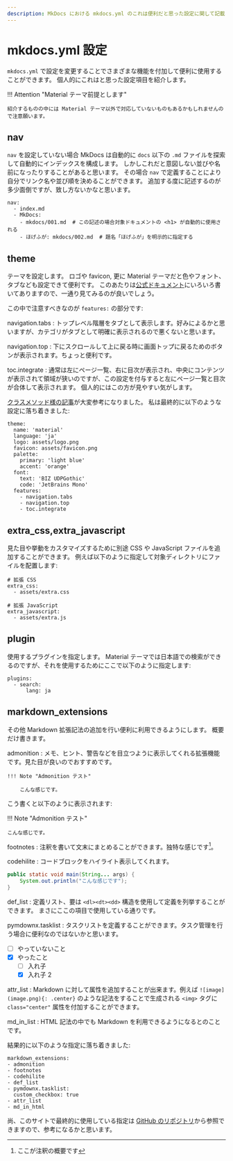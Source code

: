 ```yaml
---
description: MkDocs における mkdocs.yml のこれは便利だと思った設定に関して記載しています。
---
```


# mkdocs.yml 設定

`mkdocs.yml` で設定を変更することでさまざまな機能を付加して便利に使用することができます。
個人的にこれはと思った設定項目を紹介します。

!!! Attention "Material テーマ前提とします"

    紹介するものの中には Material テーマ以外で対応していないものもあるかもしれませんので注意願います。

## nav

`nav` を設定していない場合 MkDocs は自動的に `docs` 以下の `.md` ファイルを探索して自動的にインデックスを構成します。
しかしこれだと意図しない並びや名前になったりすることがあると思います。
その場合 `nav` で定義することにより自分でリンク名や並び順を決めることができます。
追加する度に記述するのが多少面倒ですが、致し方ないかなと思います。

```
nav:
  - index.md
  - MkDocs:
    - mkdocs/001.md  # この記述の場合対象ドキュメントの <h1> が自動的に使用される
    - ほげふが: mkdocs/002.md  # 題名「ほげふが」を明示的に指定する
```

## theme

テーマを設定します。
ロゴや favicon, 更に Material テーマだと色やフォント、タブなども設定できて便利です。
このあたりは[公式ドキュメント](https://squidfunk.github.io/mkdocs-material/setup/changing-the-colors/)にいろいろ書いてありますので、一通り見てみるのが良いでしょう。

この中で注意すべきなのが `features:` の部分です:

navigation.tabs
:   トップレベル階層をタブとして表示します。好みによるかと思いますが、カテゴリがタブとして明確に表示されるので悪くないと思います。

navigation.top
:   下にスクロールして上に戻る時に画面トップに戻るためのボタンが表示されます。ちょっと便利です。

toc.integrate
:   通常は左にページ一覧、右に目次が表示され、中央にコンテンツが表示されて領域が狭いのですが、この設定を付与すると左にページ一覧と目次が合体して表示されます。
個人的にはこの方が見やすい気がします。

[クラスメソッド様の記事](https://dev.classmethod.jp/articles/material-for-mkdocs-customization-about-navigation/)が大変参考になりました。
私は最終的に以下のような設定に落ち着きました:

```
theme:
  name: 'material'
  language: 'ja'
  logo: assets/logo.png
  favicon: assets/favicon.png
  palette:
    primary: 'light blue'
    accent: 'orange'
  font:
    text: 'BIZ UDPGothic'
    code: 'JetBrains Mono'
  features:
    - navigation.tabs
    - navigation.top
    - toc.integrate
```

## extra_css,extra_javascript

見た目や挙動をカスタマイズするために別途 CSS や JavaScript ファイルを追加することができます。
例えば以下のように指定して対象ディレクトリにファイルを配置します:

```
# 拡張 CSS
extra_css:
  - assets/extra.css

# 拡張 JavaScript
extra_javascript:
  - assets/extra.js
```

## plugin

使用するプラグインを指定します。
Material テーマでは日本語での検索ができるのですが、それを使用するためにここで以下のように指定します:

```
plugins:
  - search:
      lang: ja
```

## markdown_extensions

その他 Markdown 拡張記法の追加を行い便利に利用できるようにします。
概要だけ書きます。

admonition
:   メモ、ヒント、警告などを目立つように表示してくれる拡張機能です。見た目が良いのでおすすめです。

```
!!! Note "Admonition テスト"

    こんな感じです。
```    

こう書くと以下のように表示されます:

!!! Note "Admonition テスト"

    こんな感じです。

footnotes
:   注釈を書いて文末にまとめることができます。独特な感じです[^1]。

codehilite
:   コードブロックをハイライト表示してくれます。

```java
public static void main(String... args) {
    System.out.println("こんな感じです");
}
```

def_list
:   定義リスト、要は `<dl><dt><dd>` 構造を使用して定義を列挙することができます。
まさにここの項目で使用している通りです。

pymdownx.tasklist
:   タスクリストを定義することができます。タスク管理を行う場合に便利なのではないかと思います。

- [ ] やっていないこと
- [x] やったこと
    * [ ] 入れ子 
    * [x] 入れ子 2

attr_list
:   Markdown に対して属性を追加することが出来ます。例えば `![image](image.png){: .center}`
のような記法をすることで生成される `<img>` タグに `class="center"` 属性を付加することができます。

md_in_list
:   HTML 記法の中でも Markdown を利用できるようになるとのことです。

結果的に以下のような指定に落ち着きました:

```
markdown_extensions:
- admonition
- footnotes
- codehilite
- def_list
- pymdownx.tasklist:
  custom_checkbox: true
- attr_list
- md_in_html
```

尚、このサイトで最終的に使用している指定は [GitHub のリポジトリ](https://github.com/kojion/chess/blob/main/mkdocs.yml)から参照できますので、参考になるかと思います。

[^1]: ここが注釈の概要です